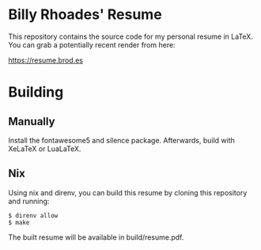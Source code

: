 # Billy Rhoades' Resume

This repository contains the source code for my personal resume in LaTeX. You can grab a
potentially recent render from here:

https://resume.brod.es

# Building
## Manually
Install the fontawesome5 and silence package. Afterwards, build with XeLaTeX or LuaLaTeX.

## Nix
Using nix and direnv, you can build this resume by cloning this repository and
running:

```
$ direnv allow
$ make
```

The built resume will be available in build/resume.pdf.
